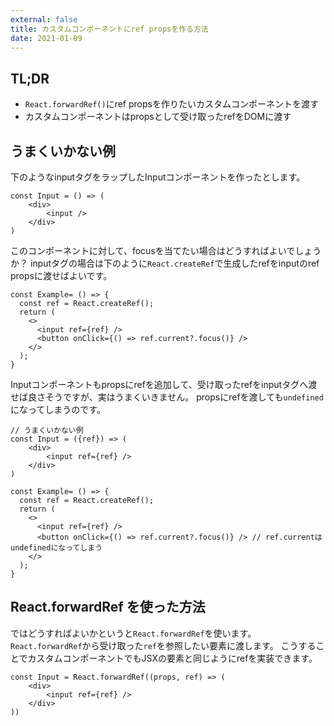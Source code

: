 ```yaml
---
external: false
title: カスタムコンポーネントにref propsを作る方法
date: 2021-01-09
---
```


## TL;DR
- `React.forwardRef()`にref propsを作りたいカスタムコンポーネントを渡す
- カスタムコンポーネントはpropsとして受け取ったrefをDOMに渡す

## うまくいかない例

下のようなinputタグをラップしたInputコンポーネントを作ったとします。

```tsx
const Input = () => (
	<div>
		<input />
	</div>
)
```

このコンポーネントに対して、focusを当てたい場合はどうすればよいでしょうか？
inputタグの場合は下のように`React.createRef`で生成したrefをinputのref propsに渡せばよいです。

```tsx
const Example= () => {
  const ref = React.createRef();
  return (
    <>
      <input ref={ref} />
      <button onClick={() => ref.current?.focus()} />
    </>
  );
}
```

Inputコンポーネントもpropsにrefを追加して、受け取ったrefをinputタグへ渡せば良さそうですが、実はうまくいきません。
propsにrefを渡しても`undefined`になってしまうのです。

```tsx
// うまくいかない例
const Input = ({ref}) => (
	<div>
		<input ref={ref} />
	</div>
)

const Example= () => {
  const ref = React.createRef();
  return (
    <>
      <input ref={ref} />
      <button onClick={() => ref.current?.focus()} /> // ref.currentはundefinedになってしまう
    </>
  );
}
```

## React.forwardRef を使った方法

ではどうすればよいかというと`React.forwardRef`を使います。
`React.forwardRef`から受け取った`ref`を参照したい要素に渡します。
こうすることでカスタムコンポーネントでもJSXの要素と同じようにrefを実装できます。

```tsx
const Input = React.forwardRef((props, ref) => (
	<div>
		<input ref={ref} />
	</div>
))
```
